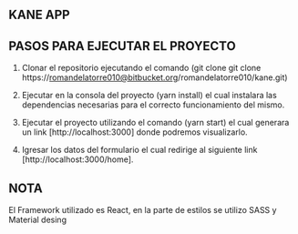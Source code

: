 ## KANE APP

## PASOS PARA EJECUTAR EL PROYECTO

1) Clonar el repositorio ejecutando el comando (git clone git clone https://romandelatorre010@bitbucket.org/romandelatorre010/kane.git)

2) Ejecutar en la consola del proyecto (yarn install) el cual instalara las dependencias necesarias para el correcto funcionamiento del mismo.

3) Ejecutar el proyecto utilizando el comando (yarn start) el cual generara un link [http://localhost:3000] donde podremos visualizarlo. 

4) Igresar los datos del formulario el cual redirige al siguiente link [http://localhost:3000/home].

## NOTA 

El Framework utilizado es React, en la parte de estilos se utilizo SASS y Material desing 
